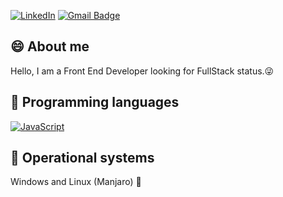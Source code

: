 <!--
**th1ag0-Zz/th1ag0-Zz** is a ✨ _special_ ✨ repository because its `README.md` (this file) appears on your GitHub profile.

Here are some ideas to get you started:

- 🔭 I’m currently working on ...
- 🌱 I’m currently learning ...
- 👯 I’m looking to collaborate on ...
- 🤔 I’m looking for help with ...
- 💬 Ask me about ...
- 📫 How to reach me: ...
- 😄 Pronouns: ...
- ⚡ Fun fact: ...
-->
[linkedin-shield]: https://img.shields.io/badge/-LinkedIn-black.svg?style=flat-square&logo=linkedin&colorB=555
[linkedin-url]: https://www.linkedin.com/in/thiago-furtado-silva/

[![LinkedIn][linkedin-shield]][linkedin-url]
[![Gmail Badge](https://img.shields.io/badge/-thiagof89.tf@gmail.com-c14438?style=flatsquare&logo=Gmail&logoColor=white&link=mailto:thiagof89.tf@gmail.com)](mailto:thiagof89.tf@gmail.com)

## :smile: About me
Hello, I am a Front End Developer looking for FullStack status.:stuck_out_tongue_winking_eye:

## :balloon: Programming languages
[![JavaScript](https://img.shields.io/badge/-JavaScript-black?style=flat-square&logo=javascript&link=https://github.com/th1ag0-Zz/)](https://github.com/th1ag0-Zz/) 

## :cherries: Operational systems
Windows and Linux (Manjaro) :penguin:
